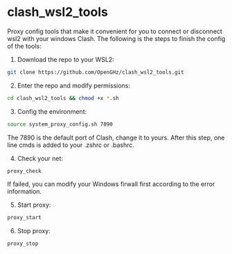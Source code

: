 # clash_wsl2_tools
Proxy config tools that make it convenient for you to connect or disconnect wsl2 with your windows Clash. The following is the steps to finish the config of the tools: 

1. Download the repo to your WSL2:

```bash
git clone https://github.com/OpenGHz/clash_wsl2_tools.git
```

2. Enter the repo and modify permissions:

```bash
cd clash_wsl2_tools && chmod +x *.sh
```

3. Config the environment:

```bash
source system_proxy_config.sh 7890
```

The 7890 is the default port of Clash, change it to yours. After this step, one line cmds is added to your .zshrc or .bashrc.

4. Check your net:

```bash
proxy_check
```

If failed, you can modify your Windows firwall first according to the error information.

5. Start proxy:

```bash
proxy_start
```

6. Stop proxy:

```bash
proxy_stop
```